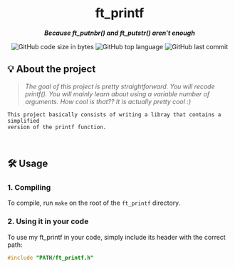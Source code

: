 <h1 align="center">
	ft_printf
</h1>
<p align="center">
	<b><i>Because ft_putnbr() and ft_putstr() aren’t enough</b></i>
</p>
<p align="center">
	<img alt="GitHub code size in bytes" src="https://img.shields.io/github/languages/code-size/WudDoo/ft_printf">
	<img alt="GitHub top language" src="https://img.shields.io/github/languages/top/WudDoo/ft_printf">
	<img alt="GitHub last commit" src="https://img.shields.io/github/last-commit/WudDoo/ft_printf">
</p>

## 💡 About the project

> _The goal of this project is pretty straightforward. You will recode printf().
You will mainly learn about using a variable number of arguments. How cool is that??
It is actually pretty cool :)_

	This project basically consists of writing a libray that contains a simplified 
	version of the printf function.
<br>

## 🛠️ Usage

<!-- ### Requirements

* -->

<!-- ### Instructions -->

### **1. Compiling**

To compile, run `make` on the root of the `ft_printf` directory.


### **2. Using it in your code**

To use my ft_printf in your code, simply include its header with the correct path:

```C
#include "PATH/ft_printf.h"
```